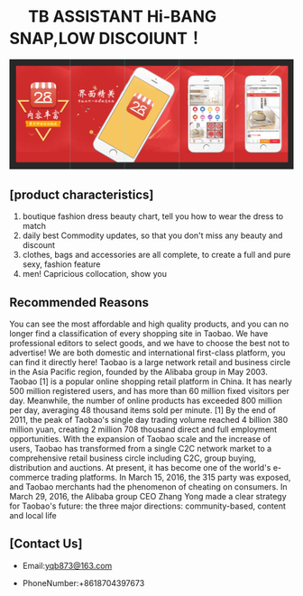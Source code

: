 #       TB ASSISTANT Hi-BANG SNAP,LOW DISCOIUNT！

![](https://github.com/lilaiwei1236/Lucky/blob/master/taobaoassistant.png)

## [product characteristics]

1. boutique fashion dress beauty chart, tell you how to wear the dress to match
2. daily best Commodity updates, so that you don't miss any beauty and discount
3. clothes, bags and accessories are all complete, to create a full and pure sexy, fashion feature
4. men! Capricious collocation, show you


## Recommended Reasons

You can see the most affordable and high quality products, and you can no longer find a classification of every shopping site in Taobao. We have professional editors to select goods, and we have to choose the best not to advertise! We are both domestic and international first-class platform, you can find it directly here!
Taobao is a large network retail and business circle in the Asia Pacific region, founded by the Alibaba group in May 2003. Taobao [1] is a popular online shopping retail platform in China. It has nearly 500 million registered users, and has more than 60 million fixed visitors per day. Meanwhile, the number of online products has exceeded 800 million per day, averaging 48 thousand items sold per minute. [1]
By the end of 2011, the peak of Taobao's single day trading volume reached 4 billion 380 million yuan, creating 2 million 708 thousand direct and full employment opportunities. With the expansion of Taobao scale and the increase of users, Taobao has transformed from a single C2C network market to a comprehensive retail business circle including C2C, group buying, distribution and auctions. At present, it has become one of the world's e-commerce trading platforms.
In March 15, 2016, the 315 party was exposed, and Taobao merchants had the phenomenon of cheating on consumers.
In March 29, 2016, the Alibaba group CEO Zhang Yong made a clear strategy for Taobao's future: the three major directions: community-based, content and local life

## [Contact Us]

* Email:yqb873@163.com

* PhoneNumber:+8618704397673

